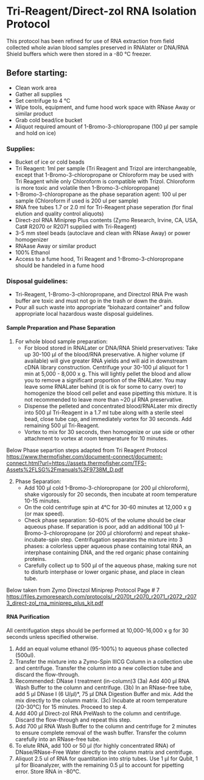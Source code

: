 # Tri-Reagent/Direct-zol RNA Isolation Protocol

This protocol has been refined for use of RNA extraction from field collected whole avian blood samples preserved in RNAlater or DNA/RNA Shield buffers which were then stored in a -80 °C freezer. 

## Before starting:
- Clean work area
- Gather all supplies
- Set centrifuge to 4 °C 
- Wipe tools, equipment, and fume hood work space with RNase Away or similar product
- Grab cold bead/ice bucket
- Aliquot required amount of 1-Bromo-3-chloropropane (100 μl per sample and hold on ice)
 
### Supplies: 
- Bucket of ice or cold beads
- Tri Reagent: 1ml per sample (Tri Reagent and Trizol are interchangeable, except that 1-Bromo-3-chloropropane or Chloroform may be used with Tri Reagent while only Chloroform is compatible with Trizol. Chloroform is more toxic and volatile then 1-Bromo-3-chloropropane)
- 1-Bromo-3-chloropropane as the phase separation agent: 100 ul per sample (Chloroform if used is 200 ul per sample)
- RNA free tubes 1.7 or 2.0 ml for Tri-Reagent phase seperation (for final elution and quality control aliquots)
- Direct-zol RNA Miniprep Plus contents (Zymo Research, Irvine, CA, USA, Cat# R2070 or R2071 supplied with Tri-Reagent)
- 3-5 mm steel beads (autoclave and clean with RNase Away) or power homogenizer
- RNAase Away or similar product
- 100% Ethanol
- Access to a fume hood, Tri Reagent and 1-Bromo-3-chloropropane should be handeled in a fume hood 

### Disposal guidelines:
- Tri-Reagent, 1-Bromo-3-chloropropane, and Directzol RNA Pre wash buffer are toxic and must not go in the trash or down the drain.
- Pour all such waste into appropriate “biohazard container”  and follow appropriate local hazardous waste disposal guidelines.

#### Sample Preparation and Phase Separation
1. For whole blood sample preparation:
	- For blood stored in RNALater or DNA/RNA Shield preservatives: Take up 30-100 μl of the blood/RNA preservative. A higher volume (if available) will give greater RNA yields and will aid in downstream cDNA library construction. Centrifuge your 30-100 μl aliquot for 1 min at 5,000 - 8,000 x g. This will lightly pellet the blood and allow you to remove a significant proportion of the RNALater. You may leave some RNALater behind (it is ok for some to carry over) to homogenize the blood cell pellet and ease pipetting this mixture. It is not recommended to leave more than ~20 μl RNA preservative.
	- Dispense the pelleted and concentrated blood/RNALater mix directly into 500 μl Tri-Reagent in a 1.7 ml tube along with a sterile steel bead, close tube cap, and immediately vortex for 30 seconds. Add remaining 500 μl Tri-Reagent.
	- Vortex to mix for 30 seconds, then homogenize or use side or other attachment to vortex at room temperature for 10 minutes.

Below Phase separtion steps adapted from Tri Reagent Protocol
https://www.thermofisher.com/document-connect/document-connect.html?url=https://assets.thermofisher.com/TFS-Assets%2FLSG%2Fmanuals%2F9738M_D.pdf

2. Phase Separation:
	- Add 100 μl cold 1-Bromo-3-chloropropane (or 200 μl chloroform), shake vigorously for 20 seconds, then incubate at room temperature 10-15 minutes. 
	- On the cold centrifuge spin at 4°C  for 30-60 minutes at 12,000 x g (or max speed).
	- Check phase separation: 50-60% of the volume should be clear aqueous phase. If separation is poor, add an additional 100 μl 1-Bromo-3-chloropropane (or 200 μl chloroform) and repeat shake-incubate-spin step. Centrifugation separates the mixture into 3 phases:  a colorless upper aqueous phase containing total RNA, an interphase containing DNA, and the red organic phase containing proteins.
	- Carefully collect up to 500 μl of the aqueous phase, making sure not to disturb interphase or lower organic phase, and place in clean tube. 
 
Below taken from Zymo Directzol Miniprep Protocol Page # 7 https://files.zymoresearch.com/protocols/_r2070t_r2070_r2071_r2072_r2073_direct-zol_rna_miniprep_plus_kit.pdf 

#### RNA Purification
All centrifugation steps should be performed at 10,000-16,000 x g for 30 seconds unless specified otherwise.  
1. Add an equal volume ethanol (95-100%) to aqueous phase collected (500ul). 
2. Transfer the mixture into a Zymo-Spin IIICG Column in a collection ube and centrifuge. Transfer the column into a new collection tube and discard the flow-through. 
3. Recommended: DNase I treatment (in-column)3 
	(3a)  Add 400 μl RNA Wash Buffer to the column and centrifuge. 
	(3b)  In an RNase-free tube, add 5 μl DNase I (6 U/μl)*, 75 μl DNA Digestion Buffer and mix. Add the mix 
		directly to the column matrix. 
	(3c)  Incubate at room temperature (20-30°C) for 15 minutes. Proceed to step 4. 
4. Add 400 μl Direct-zol RNA PreWash to the column and centrifuge. Discard the flow-through and repeat this step. 
5. Add 700 μl RNA Wash Buffer to the column and centrifuge for 2 minutes to ensure complete removal of the wash buffer. Transfer the column carefully into an RNase-free tube. 
6. To elute RNA, add 100 or 50 μl (for highly concentrated RNA) of DNase/RNase-Free Water directly to the column matrix and centrifuge.
7. Aliquot 2.5 ul of RNA for quantitation into strip tubes. Use 1 μl for Qubit, 1 μl for Bioanalyzer, with the remaining 0.5 μl to account for pipetting error. Store RNA in -80°C. 
